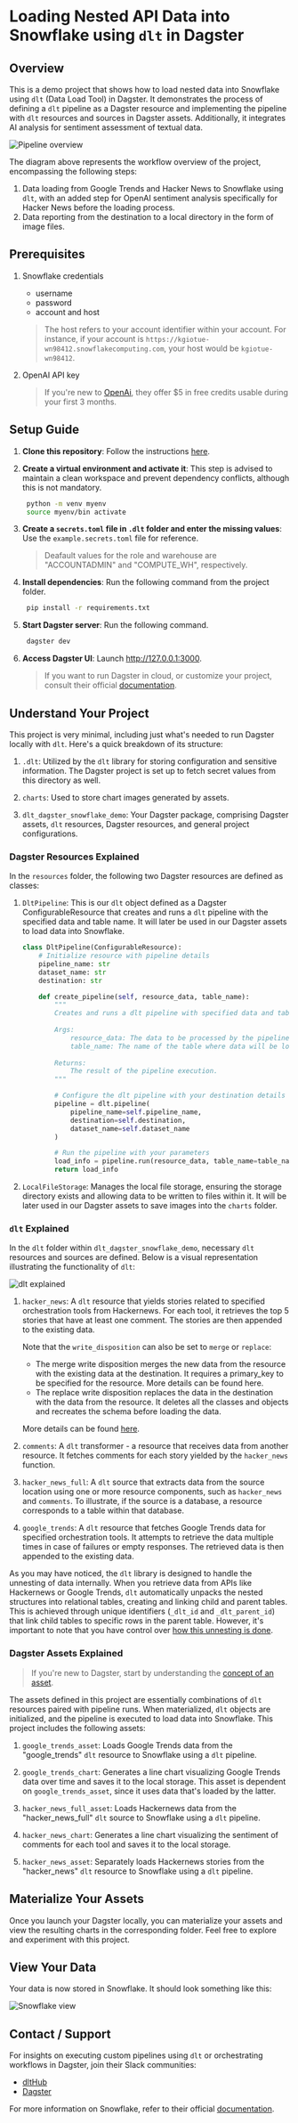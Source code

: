 # Loading Nested API Data into Snowflake using `dlt` in Dagster

## Overview

This is a demo project that shows how to load nested data into Snowflake using `dlt` (Data Load Tool) in Dagster. It demonstrates the process of defining a `dlt` pipeline as a Dagster resource and implementing the pipeline with `dlt` resources and sources in Dagster assets. Additionally, it integrates AI analysis for sentiment assessment of textual data.

![Pipeline overview](https://storage.googleapis.com/dlt-blog-images/dlt_dagster_snowflake_demo_overview.png)

The diagram above represents the workflow overview of the project, encompassing the following steps:

1. Data loading from Google Trends and Hacker News to Snowflake using `dlt`, with an added step for OpenAI sentiment analysis specifically for Hacker News before the loading process.
2. Data reporting from the destination to a local directory in the form of image files. 

## Prerequisites

1. Snowflake credentials
    - username 
    - password
    - account and host

    >The host refers to your account identifier within your account. For instance, if your account is `https://kgiotue-wn98412.snowflakecomputing.com`, your host would be `kgiotue-wn98412`.

2. OpenAI API key
    
    >If you're new to [OpenAi](https://platform.openai.com/), they offer $5 in free credits usable during your first 3 months.
    
## Setup Guide

1. **Clone this repository**: Follow the instructions [here](https://docs.github.com/en/repositories/creating-and-managing-repositories/cloning-a-repository).

2. **Create a virtual environment and activate it**: This step is advised to maintain a clean workspace and prevent dependency conflicts, although this is not mandatory.

   ```bash
    python -m venv myenv
    source myenv/bin activate
    ```
3. **Create a `secrets.toml` file in `.dlt` folder and enter the missing values**: Use the `example.secrets.toml` file for reference.

    > Deafault values for the role and warehouse are "ACCOUNTADMIN" and "COMPUTE_WH", respectively.

4. **Install dependencies**: Run the following command from the project folder.

   ```bash
    pip install -r requirements.txt
    ```

5. **Start Dagster server**: Run the following command.
   ```bash
    dagster dev
    ```
8. **Access Dagster UI**: Launch  http://127.0.0.1:3000.

    >If you want to run Dagster in cloud, or customize your project, consult their official [documentation](https://docs.dagster.io/getting-started).

## Understand Your Project

This project is very minimal, including just what's needed to run Dagster locally with `dlt`. Here's a quick breakdown of its structure:

1. `.dlt`: Utilized by the `dlt` library for storing configuration and sensitive information. The Dagster project is set up to fetch secret values from this directory as well.

2. `charts`: Used to store chart images generated by assets.

3. `dlt_dagster_snowflake_demo`: Your Dagster package, comprising Dagster assets, `dlt` resources, Dagster resources, and general project configurations.

### Dagster Resources Explained

In the `resources` folder, the following two Dagster resources are defined as classes:

1. `DltPipeline`: This is our `dlt` object defined as a Dagster ConfigurableResource that creates and runs a `dlt` pipeline with the specified data and table name. It will later be used in our Dagster assets to load data into Snowflake.

    ```python
    class DltPipeline(ConfigurableResource):
        # Initialize resource with pipeline details
        pipeline_name: str
        dataset_name: str
        destination: str

        def create_pipeline(self, resource_data, table_name):
            """
            Creates and runs a dlt pipeline with specified data and table name.
            
            Args:
                resource_data: The data to be processed by the pipeline.
                table_name: The name of the table where data will be loaded.
            
            Returns:
                The result of the pipeline execution.
            """

            # Configure the dlt pipeline with your destination details
            pipeline = dlt.pipeline(
                pipeline_name=self.pipeline_name,
                destination=self.destination,
                dataset_name=self.dataset_name
            )

            # Run the pipeline with your parameters
            load_info = pipeline.run(resource_data, table_name=table_name)
            return load_info
    ```

2. `LocalFileStorage`: Manages the local file storage, ensuring the storage directory exists and allowing data to be written to files within it. It will be later used in our Dagster assets to save images into the `charts` folder.

### `dlt` Explained

In the `dlt` folder within `dlt_dagster_snowflake_demo`, necessary `dlt` resources and sources are defined. Below is a visual representation illustrating the functionality of `dlt`:

![dlt explained](https://storage.googleapis.com/dlt-blog-images/dlt_dagster_snowflake_demo_dlt.png)

1. `hacker_news`: A `dlt` resource that yields stories related to specified orchestration tools from Hackernews. For each tool, it retrieves the top 5 stories that have at least one comment. The stories are then appended to the existing data.

    Note that the `write_disposition` can also be set to `merge` or `replace`: 
    - The merge write disposition merges the new data from the resource with the existing data at the destination. It requires a primary_key to be specified for the resource. More details can be found here.
    - The replace write disposition replaces the data in the destination with the data from the resource. It deletes all the classes and objects and recreates the schema before loading the data.

    More details can be found [here](https://dlthub.com/docs/general-usage/resource).

2. `comments`: A `dlt` transformer - a resource that receives data from another resource. It fetches comments for each story yielded by the `hacker_news` function. 

3. `hacker_news_full`: A `dlt` source that extracts data from the source location using one or more resource components, such as `hacker_news` and `comments`. To illustrate, if the source is a database, a resource corresponds to a table within that database.

4. `google_trends`: A `dlt` resource that fetches Google Trends data for specified orchestration tools. It attempts to retrieve the data multiple times in case of failures or empty responses. The retrieved data is then appended to the existing data.

As you may have noticed, the `dlt` library is designed to handle the unnesting of data internally. When you retrieve data from APIs like Hackernews or Google Trends, `dlt` automatically unpacks the nested structures into relational tables, creating and linking child and parent tables. This is achieved through unique identifiers (`_dlt_id` and `_dlt_parent_id`) that link child tables to specific rows in the parent table. However, it's important to note that you have control over [how this unnesting is done](https://dlthub.com/docs/general-usage/destination-tables).

### Dagster Assets Explained

> If you're new to Dagster, start by understanding the [concept of an asset](https://docs.dagster.io/concepts).

The assets defined in this project are essentially combinations of `dlt` resources paired with pipeline runs. When materialized, `dlt` objects are initialized, and the pipeline is executed to load data into Snowflake. This project includes the following assets:

1. `google_trends_asset`: Loads Google Trends data from the "google_trends" `dlt` resource to Snowflake using a `dlt` pipeline.

2. `google_trends_chart`: Generates a line chart visualizing Google Trends data over time and saves it to the local storage. This asset is dependent on `google_trends_asset`, since it uses data that's loaded by the latter. 

3. `hacker_news_full_asset`: Loads Hackernews data from the "hacker_news_full" `dlt` source to Snowflake using a `dlt` pipeline.

4. `hacker_news_chart`: Generates a line chart visualizing the sentiment of comments for each tool and saves it to the local storage.

4. `hacker_news_asset`: Separately loads Hackernews stories from the "hacker_news" `dlt` resource to Snowflake using a `dlt` pipeline.


## Materialize Your Assets

Once you launch your Dagster locally, you can materialize your assets and view the resulting charts in the corresponding folder. Feel free to explore and experiment with this project.

## View Your Data

Your data is now stored in Snowflake. It should look something like this:

![Snowflake view](https://storage.googleapis.com/dlt-blog-images/dlt_dagster_snowflake_demo_view.png)

## Contact / Support
For insights on executing custom pipelines using `dlt` or orchestrating workflows in Dagster, join their Slack communities:

- [dltHub](https://dlthub-community.slack.com)
- [Dagster](https://kestra-io.slack.com)

For more information on Snowflake, refer to their official [documentation](https://docs.snowflake.com/en/?_ga=2.9762677.1316386857.1709051821-830416446.1707924081).
